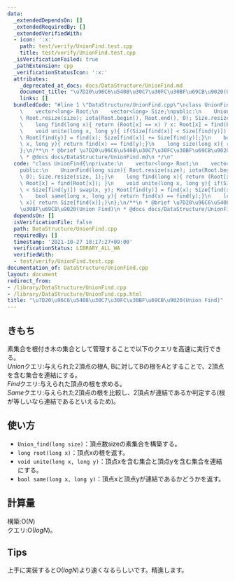 ```yaml
---
data:
  _extendedDependsOn: []
  _extendedRequiredBy: []
  _extendedVerifiedWith:
  - icon: ':x:'
    path: test/verify/UnionFind.test.cpp
    title: test/verify/UnionFind.test.cpp
  _isVerificationFailed: true
  _pathExtension: cpp
  _verificationStatusIcon: ':x:'
  attributes:
    _deprecated_at_docs: docs/DataStructure/UnionFind.md
    document_title: "\u7D20\u96C6\u5408\u30C7\u30FC\u30BF\u69CB\u9020(Union Find)"
    links: []
  bundledCode: "#line 1 \"DataStructure/UnionFind.cpp\"\nclass UnionFind{\nprivate:\n\
    \    vector<long> Root;\n    vector<long> Size;\npublic:\n    UnionFind(long size){\
    \ Root.resize(size); iota(Root.begin(), Root.end(), 0); Size.resize(size, 1);}\n\
    \    long find(long x){ return (Root[x] == x) ? x: Root[x] = find(Root[x]); }\n\
    \    void unite(long x, long y){ if(Size[find(x)] < Size[find(y)]) swap(x, y);\
    \ Root[find(y)] = find(x); Size[find(x)] += Size[find(y)];}\n    bool same(long\
    \ x, long y){ return find(x) == find(y);}\n    long size(long x){ return Size[find(x)];}\n\
    };\n/**\n * @brief \u7D20\u96C6\u5408\u30C7\u30FC\u30BF\u69CB\u9020(Union Find)\n\
    \ * @docs docs/DataStructure/UnionFind.md\n */\n"
  code: "class UnionFind{\nprivate:\n    vector<long> Root;\n    vector<long> Size;\n\
    public:\n    UnionFind(long size){ Root.resize(size); iota(Root.begin(), Root.end(),\
    \ 0); Size.resize(size, 1);}\n    long find(long x){ return (Root[x] == x) ? x:\
    \ Root[x] = find(Root[x]); }\n    void unite(long x, long y){ if(Size[find(x)]\
    \ < Size[find(y)]) swap(x, y); Root[find(y)] = find(x); Size[find(x)] += Size[find(y)];}\n\
    \    bool same(long x, long y){ return find(x) == find(y);}\n    long size(long\
    \ x){ return Size[find(x)];}\n};\n/**\n * @brief \u7D20\u96C6\u5408\u30C7\u30FC\
    \u30BF\u69CB\u9020(Union Find)\n * @docs docs/DataStructure/UnionFind.md\n */\n"
  dependsOn: []
  isVerificationFile: false
  path: DataStructure/UnionFind.cpp
  requiredBy: []
  timestamp: '2021-10-27 10:17:27+09:00'
  verificationStatus: LIBRARY_ALL_WA
  verifiedWith:
  - test/verify/UnionFind.test.cpp
documentation_of: DataStructure/UnionFind.cpp
layout: document
redirect_from:
- /library/DataStructure/UnionFind.cpp
- /library/DataStructure/UnionFind.cpp.html
title: "\u7D20\u96C6\u5408\u30C7\u30FC\u30BF\u69CB\u9020(Union Find)"
---
```

## きもち

素集合を根付き木の集合として管理することで以下のクエリを高速に実行できる。  
$Union$クエリ:与えられた2頂点の根A, Bに対してBの根をAとすることで、2頂点を含む集合を連結にする。  
$Find$クエリ:与えられた頂点の根を求める。  
$Same$クエリ:与えられた2頂点の根を比較し、2頂点が連結であるか判定する(根が等しいなら連結であるといえるため)。  

## 使い方

- `Union_find(long size)`：頂点数sizeの素集合を構築する。  
- `long root(long x)`：頂点xの根を返す。  
- `void unite(long x, long y)`：頂点xを含む集合と頂点yを含む集合を連結にする。  
- `bool same(long x, long y)`：頂点xと頂点yが連結であるかどうかを返す。  

## 計算量

構築:$\mathrm{O}(N)$  
クエリ:$\mathrm{O}(log N)$。  

## Tips

上手に実装すると$\mathrm{O}(log N)$より速くなるらしいです。精進します。  

